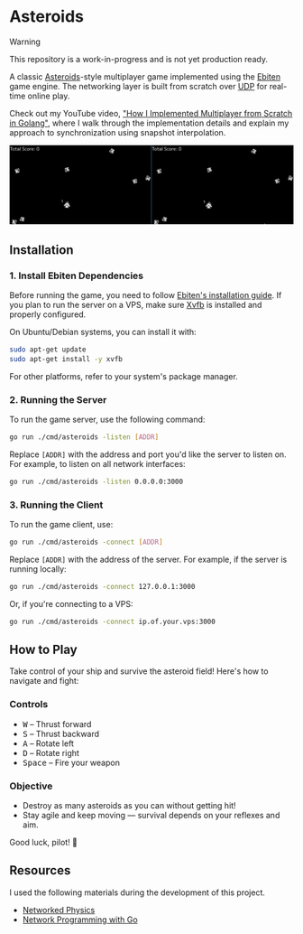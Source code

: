 # Asteroids

> [!WARNING]
>
> This repository is a work-in-progress and is not yet production ready.

A classic [Asteroids](https://en.wikipedia.org/wiki/Asteroids_(video_game))-style
multiplayer game implemented using the [Ebiten](https://ebitengine.org)
game engine. The networking layer is built from scratch over
[UDP](https://en.wikipedia.org/wiki/User_Datagram_Protocol) for real-time online
play.

Check out my YouTube video, ["How I Implemented Multiplayer from Scratch in
Golang"](https://youtu.be/G8nxQ9ESIFA), where I walk through the implementation
details and explain my approach to synchronization using snapshot interpolation.

![demo](./demo.gif)

## Installation

### 1. Install Ebiten Dependencies

Before running the game, you need to follow [Ebiten's installation
guide](https://ebitengine.org/en/documents/install.html). If you plan to run
the server on a VPS, make sure [Xvfb](https://en.wikipedia.org/wiki/Xvfb) is
installed and properly configured.

On Ubuntu/Debian systems, you can install it with:

```bash
sudo apt-get update
sudo apt-get install -y xvfb
```

For other platforms, refer to your system's package manager.

### 2. Running the Server

To run the game server, use the following command:

```bash
go run ./cmd/asteroids -listen [ADDR]
```

Replace `[ADDR]` with the address and port you'd like the server to listen on.
For example, to listen on all network interfaces:

```bash
go run ./cmd/asteroids -listen 0.0.0.0:3000
```

### 3. Running the Client

To run the game client, use:

```bash
go run ./cmd/asteroids -connect [ADDR]
```

Replace `[ADDR]` with the address of the server. For example, if the server is
running locally:

```bash
go run ./cmd/asteroids -connect 127.0.0.1:3000
```

Or, if you're connecting to a VPS:

```bash
go run ./cmd/asteroids -connect ip.of.your.vps:3000
```

## How to Play

Take control of your ship and survive the asteroid field! Here's how to navigate
and fight:

### Controls

- <kbd>W</kbd> – Thrust forward
- <kbd>S</kbd> – Thrust backward
- <kbd>A</kbd> – Rotate left
- <kbd>D</kbd> – Rotate right
- <kbd>Space</kbd> – Fire your weapon

### Objective

- Destroy as many asteroids as you can without getting hit!
- Stay agile and keep moving — survival depends on your reflexes and aim.

Good luck, pilot! 🚀

## Resources

I used the following materials during the development of this project.

- [Networked Physics](https://gafferongames.com/categories/networked-physics)
- [Network Programming with Go](https://amazon.com/Network-Programming-Go-Adam-Woodbeck/dp/1718500882)
